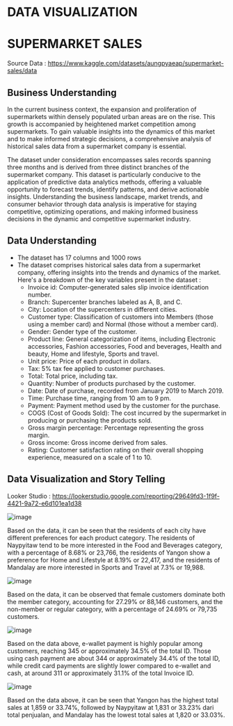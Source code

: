 # DATA VISUALIZATION
# SUPERMARKET SALES
  Source Data : https://www.kaggle.com/datasets/aungpyaeap/supermarket-sales/data

## Business Understanding
  In the current business context, the expansion and proliferation of supermarkets within densely populated urban areas are on the rise. This growth is accompanied by heightened market competition among supermarkets. To gain valuable insights into the dynamics of this market and to make informed strategic decisions, a comprehensive analysis of historical sales data from a supermarket company is essential.

  The dataset under consideration encompasses sales records spanning three months and is derived from three distinct branches of the supermarket company. This dataset is particularly conducive to the application of predictive data analytics methods, offering a valuable opportunity to forecast trends, identify patterns, and derive actionable insights. Understanding the business landscape, market trends, and consumer behavior through data analysis is imperative for staying competitive, optimizing operations, and making informed business decisions in the dynamic and competitive supermarket industry.

## Data Understanding
- The dataset has 17 columns and 1000 rows
- The dataset comprises historical sales data from a supermarket company, offering insights into the trends and dynamics of the market. Here's a breakdown of the key variables present in the dataset :
  - Invoice id: Computer-generated sales slip invoice identification number.
  - Branch: Supercenter branches labeled as A, B, and C.
  - City: Location of the supercenters in different cities.
  - Customer type: Classification of customers into Members (those using a member card) and Normal (those without a member card).
  - Gender: Gender type of the customer.
  - Product line: General categorization of items, including Electronic accessories, Fashion accessories, Food and beverages, Health and beauty, Home and lifestyle, Sports and travel.
  - Unit price: Price of each product in dollars.
  - Tax: 5% tax fee applied to customer purchases.
  - Total: Total price, including tax.
  - Quantity: Number of products purchased by the customer.
  - Date: Date of purchase, recorded from January 2019 to March 2019.
  - Time: Purchase time, ranging from 10 am to 9 pm.
  - Payment: Payment method used by the customer for the purchase.
  - COGS (Cost of Goods Sold): The cost incurred by the supermarket in producing or purchasing the products sold.
  - Gross margin percentage: Percentage representing the gross margin.
  - Gross income: Gross income derived from sales.
  - Rating: Customer satisfaction rating on their overall shopping experience, measured on a scale of 1 to 10.
 
## Data Visualization and Story Telling
Looker Studio : https://lookerstudio.google.com/reporting/29649fd3-1f9f-4421-9a72-e6d101ea1d38

![image](https://github.com/NinysRevalyna/data_visualization/assets/72516143/f62d406d-ad8c-4368-9522-252532b76c02)

Based on the data, it can be seen that the residents of each city have different preferences for each product category. The residents of Naypyitaw tend to be more interested in the Food and Beverages category, with a percentage of 8.68% or 23,766, the residents of Yangon show a preference for Home and Lifestyle at 8.19% or 22,417, and the residents of Mandalay are more interested in Sports and Travel at 7.3% or 19,988.
     
![image](https://github.com/NinysRevalyna/data_visualization/assets/72516143/f52c9578-1b1e-4fa2-aeff-9905d3cd8f58)

Based on the data, it can be observed that female customers dominate both the member category, accounting for 27.29% or 88,146 customers, and the non-member or regular category, with a percentage of 24.69% or 79,735 customers.

![image](https://github.com/NinysRevalyna/data_visualization/assets/72516143/455fd07a-b551-47b1-976c-b941ff771baf)

Based on the data above, e-wallet payment is highly popular among customers, reaching 345 or approximately 34.5% of the total ID. Those using cash payment are about 344 or approximately 34.4% of the total ID, while credit card payments are slightly lower compared to e-wallet and cash, at around 311 or approximately 31.1% of the total Invoice ID.

![image](https://github.com/NinysRevalyna/data_visualization/assets/72516143/7299b097-2aad-4caf-8d2c-659eb61e11eb)

Based on the data above, it can be seen that Yangon has the highest total sales at 1,859 or 33.74%, followed by Naypyitaw at 1,831 or 33.23% dari total penjualan, and Mandalay has the lowest total sales at 1,820 or 33.03%.



